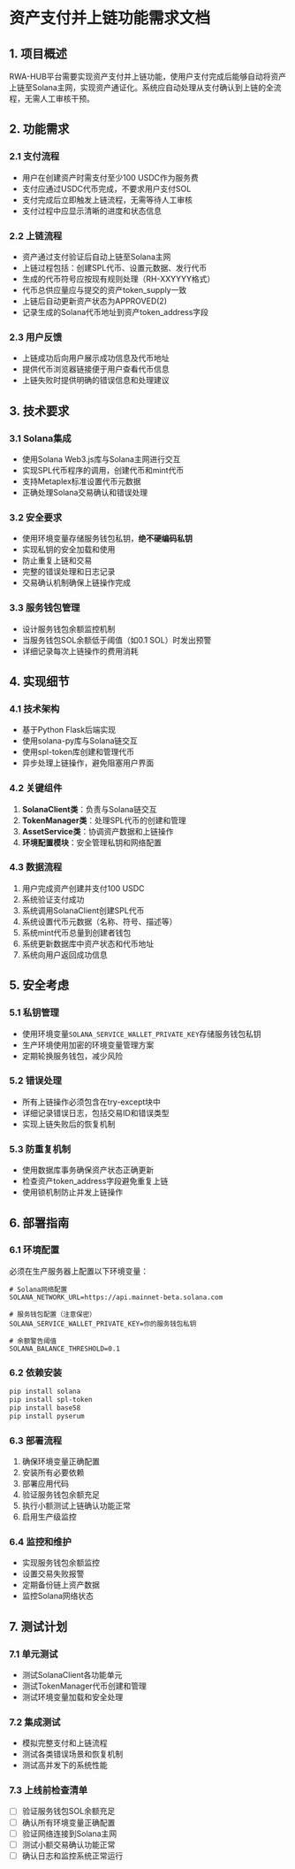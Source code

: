 # 资产支付并上链功能需求文档

## 1. 项目概述

RWA-HUB平台需要实现资产支付并上链功能，使用户支付完成后能够自动将资产上链至Solana主网，实现资产通证化。系统应自动处理从支付确认到上链的全流程，无需人工审核干预。

## 2. 功能需求

### 2.1 支付流程

- 用户在创建资产时需支付至少100 USDC作为服务费
- 支付应通过USDC代币完成，不要求用户支付SOL
- 支付完成后立即触发上链流程，无需等待人工审核
- 支付过程中应显示清晰的进度和状态信息

### 2.2 上链流程

- 资产通过支付验证后自动上链至Solana主网
- 上链过程包括：创建SPL代币、设置元数据、发行代币
- 生成的代币符号应按现有规则处理（RH-XXYYYY格式）
- 代币总供应量应与提交的资产token_supply一致
- 上链后自动更新资产状态为APPROVED(2)
- 记录生成的Solana代币地址到资产token_address字段

### 2.3 用户反馈

- 上链成功后向用户展示成功信息及代币地址
- 提供代币浏览器链接便于用户查看代币信息
- 上链失败时提供明确的错误信息和处理建议

## 3. 技术要求

### 3.1 Solana集成

- 使用Solana Web3.js库与Solana主网进行交互
- 实现SPL代币程序的调用，创建代币和mint代币
- 支持Metaplex标准设置代币元数据
- 正确处理Solana交易确认和错误处理

### 3.2 安全要求

- 使用环境变量存储服务钱包私钥，**绝不硬编码私钥**
- 实现私钥的安全加载和使用
- 防止重复上链和交易
- 完整的错误处理和日志记录
- 交易确认机制确保上链操作完成

### 3.3 服务钱包管理

- 设计服务钱包余额监控机制
- 当服务钱包SOL余额低于阈值（如0.1 SOL）时发出预警
- 详细记录每次上链操作的费用消耗

## 4. 实现细节

### 4.1 技术架构

- 基于Python Flask后端实现
- 使用solana-py库与Solana链交互
- 使用spl-token库创建和管理代币
- 异步处理上链操作，避免阻塞用户界面

### 4.2 关键组件

1. **SolanaClient类**：负责与Solana链交互
2. **TokenManager类**：处理SPL代币的创建和管理
3. **AssetService类**：协调资产数据和上链操作
4. **环境配置模块**：安全管理私钥和网络配置

### 4.3 数据流程

1. 用户完成资产创建并支付100 USDC
2. 系统验证支付成功
3. 系统调用SolanaClient创建SPL代币
4. 系统设置代币元数据（名称、符号、描述等）
5. 系统mint代币总量到创建者钱包
6. 系统更新数据库中资产状态和代币地址
7. 系统向用户返回成功信息

## 5. 安全考虑

### 5.1 私钥管理

- 使用环境变量`SOLANA_SERVICE_WALLET_PRIVATE_KEY`存储服务钱包私钥
- 生产环境使用加密的环境变量管理方案
- 定期轮换服务钱包，减少风险

### 5.2 错误处理

- 所有上链操作必须包含在try-except块中
- 详细记录错误日志，包括交易ID和错误类型
- 实现上链失败后的恢复机制

### 5.3 防重复机制

- 使用数据库事务确保资产状态正确更新
- 检查资产token_address字段避免重复上链
- 使用锁机制防止并发上链操作

## 6. 部署指南

### 6.1 环境配置

必须在生产服务器上配置以下环境变量：

```
# Solana网络配置
SOLANA_NETWORK_URL=https://api.mainnet-beta.solana.com

# 服务钱包配置（注意保密）
SOLANA_SERVICE_WALLET_PRIVATE_KEY=你的服务钱包私钥

# 余额警告阈值
SOLANA_BALANCE_THRESHOLD=0.1
```

### 6.2 依赖安装

```bash
pip install solana
pip install spl-token
pip install base58
pip install pyserum
```

### 6.3 部署流程

1. 确保环境变量正确配置
2. 安装所有必要依赖
3. 部署应用代码
4. 验证服务钱包余额充足
5. 执行小额测试上链确认功能正常
6. 启用生产级监控

### 6.4 监控和维护

- 实现服务钱包余额监控
- 设置交易失败报警
- 定期备份链上资产数据
- 监控Solana网络状态

## 7. 测试计划

### 7.1 单元测试

- 测试SolanaClient各功能单元
- 测试TokenManager代币创建和管理
- 测试环境变量加载和安全处理

### 7.2 集成测试

- 模拟完整支付和上链流程
- 测试各类错误场景和恢复机制
- 测试高并发下的系统性能

### 7.3 上线前检查清单

- [ ] 验证服务钱包SOL余额充足
- [ ] 确认所有环境变量正确配置
- [ ] 验证网络连接到Solana主网
- [ ] 测试小额交易确认功能正常
- [ ] 确认日志和监控系统正常运行 